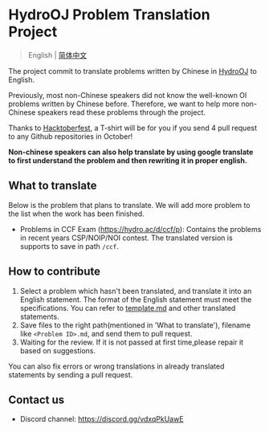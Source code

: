 # HydroOJ Problem Translation Project

> English | [简体中文](/README-zh.md)

The project commit to translate problems written by Chinese in [HydroOJ](https://hydro.ac/) to English.

Previously, most non-Chinese speakers did not know the well-known OI problems written by Chinese before. Therefore, we want to help more non-Chinese speakers read these problems through the project.

Thanks to [Hacktoberfest](https://hacktoberfest.digitalocean.com/), a T-shirt will be for you if you send 4 pull request to any Github repositories in October!

**Non-chinese speakers can also help translate by using google translate to first understand the problem and then rewriting it in proper english.**

## What to translate

Below is the problem that plans to translate. We will add more problem to the list when the work has been finished.

- Problems in CCF Exam (<https://hydro.ac/d/ccf/p>): Contains the problems in recent years CSP/NOIP/NOI contest. The translated version is supports to save in path `/ccf`.

## How to contribute

1. Select a problem which hasn't been translated, and translate it into an English statement. The format of the English statement must meet the specifications. You can refer to [template.md](https://github.com/HydroOJ/Problem-Translation/template.md) and other translated statements.
2. Save files to the right path(mentioned in 'What to translate'), filename like `<Problem ID>.md`, and send them to pull request.
3. Waiting for the review. If it is not passed at first time,please repair it based on suggestions.

You can also fix errors or wrong translations in already translated statements by sending a pull request.

## Contact us

- Discord channel: https://discord.gg/vdxqPkUawE
